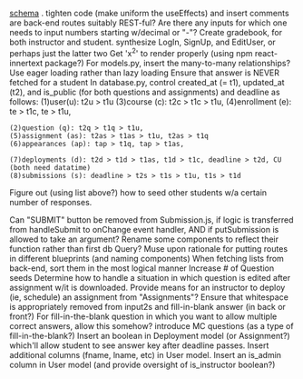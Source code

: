 [schema](https://drawsql.app/appacademy-2/diagrams/net_assign#)
.
tighten code (make uniform the useEffects) and insert comments
are back-end routes suitably REST-ful?
Are there any inputs for which one needs to input numbers starting w/decimal or "-"?
Create gradebook, for both instructor and student.
synthesize LogIn, SignUp, and EditUser, or perhaps just the latter two
Get 'x<sup>2</sup>' to render properly (using npm react-innertext package?)
For models.py, insert the many-to-many relationships?
Use eager loading rather than lazy loading
Ensure that answer is NEVER fetched for a student
In database.py, control created_at (= t1), updated_at (t2), and is_public (for both
    questions and assignments) and deadline as follows:
    (1)user(u): t2u > t1u
    (3)course (c): t2c > t1c > t1u,
    (4)enrollment (e): te > t1c, te > t1u,

    (2)question (q): t2q > t1q > t1u,
    (5)assignment (as): t2as > t1as > t1u, t2as > t1q
    (6)appearances (ap): tap > t1q, tap > t1as,

    (7)deployments (d): t2d > t1d > t1as, t1d > t1c, deadline > t2d, CU (both need datatime)
    (8)submissions (s): deadline > t2s > t1s > t1u, t1s > t1d

Figure out (using list above?) how to seed other students w/a certain number of responses.

Can "SUBMIT" button be removed from Submission.js, if logic is transferred from handleSubmit to onChange event handler, AND if putSubmission is allowed to take an argument?
Rename some components to reflect their function rather than first db Query?
Muse upon rationale for putting routes in different blueprints (and naming components)
When fetching lists from back-end, sort them in the most logical manner
Increase # of Question seeds
Determine how to handle a situation in which question is edited after assignment w/it is downloaded.
Provide means for an instructor to deploy (ie, schedule) an assignment from "Assignments"?
Ensure that whitespace is appropriately removed from input2s and fill-in-blank answer (in back or front?)
For fill-in-the-blank question in which you want to allow multiple correct answers, allow this somehow?
introduce MC questions (as a type of fill-in-the-blank?)
Insert an boolean in Deployment model (or Assignment?) which'll allow student to see answer key after deadline passes.
Insert additional columns (fname, lname, etc) in User model.
Insert an is_admin column in User model (and provide oversight of is_instructor boolean?)
